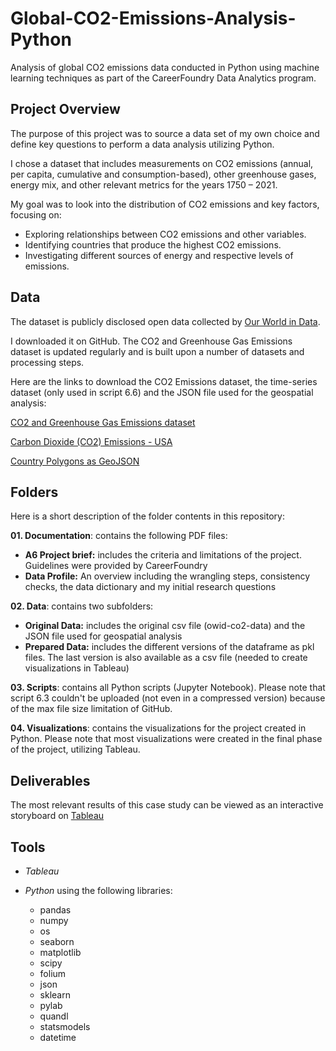 # Global-CO2-Emissions-Analysis-Python
Analysis of global CO2 emissions data conducted in Python using machine learning techniques as part of the CareerFoundry Data Analytics program.

## Project Overview
The purpose of this project was to source a data set of my own choice and define key questions to perform a data analysis utilizing Python. 

I chose a dataset that includes measurements on CO2 emissions (annual, per capita, cumulative and consumption-based), other greenhouse gases, energy mix, and other relevant metrics for the years 1750 – 2021.

My goal was to look into the distribution of CO2 emissions and key factors, focusing on:
-  Exploring relationships between CO2 emissions and other variables.
-  Identifying countries that produce the highest CO2 emissions.
- Investigating different sources of energy and respective levels of emissions.

## Data
The dataset is publicly disclosed open data collected by [Our World in Data](https://ourworldindata.org/co2-and-greenhouse-gas-emissions).

I downloaded it on GitHub. The CO2 and Greenhouse Gas Emissions dataset is updated regularly and is built upon a number of datasets and processing steps.

Here are the links to download the CO2 Emissions dataset, the time-series dataset (only used in script 6.6) and the JSON file used for the geospatial analysis:

[CO2 and Greenhouse Gas Emissions dataset](https://github.com/owid/co2-data)

[Carbon Dioxide (CO2) Emissions - USA](https://data.nasdaq.com/data/BP/C02_EMMISSIONS_USA-carbon-dioxide-co2-emmissions-usa)

[Country Polygons as GeoJSON](https://datahub.io/core/geo-countries#data)

## Folders
Here is a short description of the folder contents in this repository:

**01. Documentation**: contains the following PDF files: 
- **A6 Project brief:** includes the criteria and limitations of the project. Guidelines were provided by CareerFoundry
- **Data Profile:** An overview including the wrangling steps, consistency checks, the data dictionary and my initial research questions

**02. Data**: contains two subfolders:
- **Original Data:** includes the original csv file (owid-co2-data) and the JSON file used for geospatial analysis
- **Prepared Data:** includes the different versions of the dataframe as pkl files.
  The last version is also available as a csv file (needed to create visualizations in Tableau)

**03. Scripts**: contains all Python scripts (Jupyter Notebook). Please note that script 6.3 couldn't be uploaded (not even in a compressed version) because of the max file size limitation of GitHub.

**04. Visualizations**: contains the visualizations for the project created in Python. Please note that most visualizations were created in the final phase of the project, utilizing Tableau.

## Deliverables
The most relevant results of this case study can be viewed as an interactive storyboard on [Tableau](https://public.tableau.com/app/profile/katja.gonzales/viz/GlobalCO2EmissionsAnalysis_16875266911180/DataStory)

## Tools
- *Tableau*

- *Python* using the following libraries:
  * pandas
  * numpy
  * os
  * seaborn
  * matplotlib
  * scipy
  * folium
  * json
  * sklearn
  * pylab
  * quandl
  * statsmodels
  * datetime
